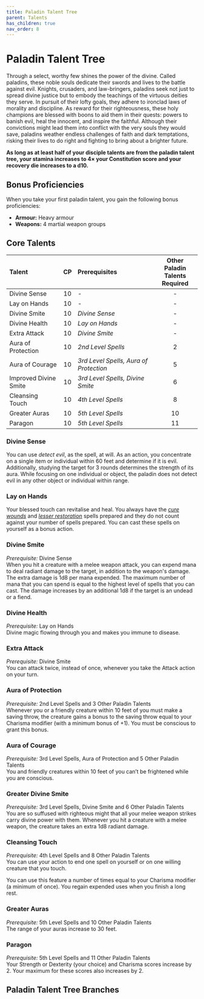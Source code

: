 ```yaml
---
title: Paladin Talent Tree
parent: Talents
has_children: true
nav_order: 8
---
```


# Paladin Talent Tree
Through a select, worthy few shines the power of the divine. Called paladins, these noble souls dedicate their swords and lives to the battle against evil. Knights, crusaders, and law-bringers, paladins seek not just to spread divine justice but to embody the teachings of the virtuous deities they serve. In pursuit of their lofty goals, they adhere to ironclad laws of morality and discipline. As reward for their righteousness, these holy champions are blessed with boons to aid them in their quests: powers to banish evil, heal the innocent, and inspire the faithful. Although their convictions might lead them into conflict with the very souls they would save, paladins weather endless challenges of faith and dark temptations, risking their lives to do right and fighting to bring about a brighter future.

**As long as at least half of your disciple talents are from the paladin talent tree, your stamina increases to 4× your Constitution score and your recovery die increases to a d10.**

## Bonus Proficiencies
When you take your first paladin talent, you gain the following bonus proficiencies:
* **Armour:** Heavy armour
* **Weapons:** 4 martial weapon groups

## Core Talents

| Talent | CP | Prerequisites | Other Paladin <br> Talents Required |
|:-----------|:------:|:-----------|:------:|
| Divine Sense          | 10 | *-* | - |
| Lay on Hands          | 10 | *-* | - |
| Divine Smite          | 10 | *Divine Sense* | - |
| Divine Health         | 10 | *Lay on Hands* | - |
| Extra Attack          | 10 | *Divine Smite* | - |
| Aura of Protection    | 10 | *2nd Level Spells* | 2 |
| Aura of Courage       | 10 | *3rd Level Spells, Aura of Protection* | 5 |
| Improved Divine Smite | 10 | *3rd Level Spells, Divine Smite* | 6 |
| Cleansing Touch       | 10 | *4th Level Spells* | 8 |
| Greater Auras         | 10 | *5th Level Spells* | 10 |
| Paragon               | 10 | *5th Level Spells* | 11 |

### Divine Sense
You can use *detect evil*, as the spell, at will. As an action, you concentrate on a single item or individual within 60 feet and determine if it is evil. Additionally, studying the target for 3 rounds determines the strength of its aura. While focusing on one individual or object, the paladin does not detect evil in any other object or individual within range.

### Lay on Hands 
Your blessed touch can revitalise and heal. You always have the [*cure wounds*](https://stormchaserroleplaying.com/stormchaserRPG/Spells/Level1/Evocation/#cure-wounds) and [*lesser restoration*](https://stormchaserroleplaying.com/stormchaserRPG/Spells/Level2/Abjuration/#lesser-restoration) spells prepared and they do not count against your number of spells prepared. You can cast these spells on yourself as a bonus action.

### Divine Smite
*Prerequisite:* Divine Sense<br>
When you hit a creature with a melee weapon attack, you can expend mana to deal radiant damage to the target, in addition to the weapon's damage. The extra damage is 1d8 per mana expended. The maximum number of mana that you can spend is equal to the highest level of spells that you can cast. The damage increases by an additional 1d8 if the target is an undead or a fiend.

### Divine Health
*Prerequisite:* Lay on Hands<br>
Divine magic flowing through you and makes you immune to disease.

### Extra Attack 
*Prerequisite:* Divine Smite<br>
You can attack twice, instead of once, whenever you take the Attack action on your turn.

### Aura of Protection
*Prerequisite:* 2nd Level Spells and 3 Other Paladin Talents<br>
Whenever you or a friendly creature within 10 feet of you must make a saving throw, the creature gains a bonus to the saving throw equal to your Charisma modifier (with a minimum bonus of +1). You must be conscious to grant this bonus.

### Aura of Courage
*Prerequisite:* 3rd Level Spells, Aura of Protection and 5 Other Paladin Talents<br>
You and friendly creatures within 10 feet of you can’t be frightened while you are conscious.

### Greater Divine Smite
*Prerequisite:* 3rd Level Spells, Divine Smite and 6 Other Paladin Talents<br>
You are so suffused with righteous might that all your melee weapon strikes carry divine power with them. Whenever you hit a creature with a melee weapon, the creature takes an extra 1d8 radiant damage.

### Cleansing Touch
*Prerequisite:* 4th Level Spells and 8 Other Paladin Talents<br>
You can use your action to end one spell on yourself or on one willing creature that you touch.

You can use this feature a number of times equal to your Charisma modifier (a minimum of once). You regain expended uses when you finish a long rest.

### Greater Auras
*Prerequisite:* 5th Level Spells and 10 Other Paladin Talents<br>
The range of your auras increase to 30 feet.

### Paragon
*Prerequisite:* 5th Level Spells and 11 Other Paladin Talents<br>
Your Strength or Dexterity (your choice) and Charisma scores increase by 2. Your maximum for these scores also increases by 2.

## Paladin Talent Tree Branches
